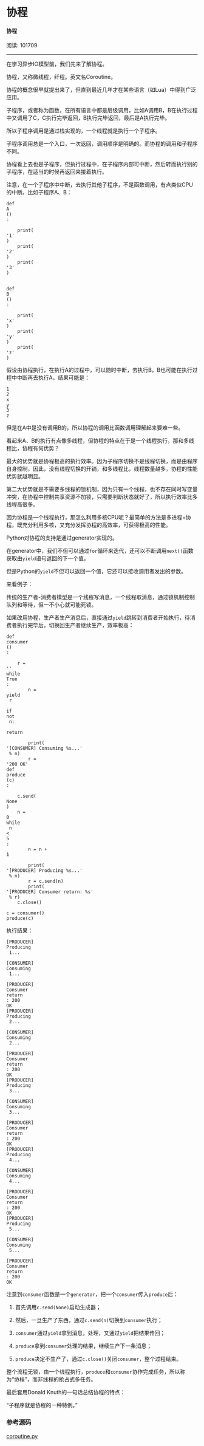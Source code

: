 # 协程

#### 协程

阅读: 101709

---

在学习异步IO模型前，我们先来了解协程。

协程，又称微线程，纤程。英文名Coroutine。

协程的概念很早就提出来了，但直到最近几年才在某些语言（如Lua）中得到广泛应用。

子程序，或者称为函数，在所有语言中都是层级调用，比如A调用B，B在执行过程中又调用了C，C执行完毕返回，B执行完毕返回，最后是A执行完毕。

所以子程序调用是通过栈实现的，一个线程就是执行一个子程序。

子程序调用总是一个入口，一次返回，调用顺序是明确的。而协程的调用和子程序不同。

协程看上去也是子程序，但执行过程中，在子程序内部可中断，然后转而执行别的子程序，在适当的时候再返回来接着执行。

注意，在一个子程序中中断，去执行其他子程序，不是函数调用，有点类似CPU的中断。比如子程序A、B：

```
def
A
()
:

    print(
'1'
)
    print(
'2'
)
    print(
'3'
)


def
B
()
:

    print(
'x'
)
    print(
'y'
)
    print(
'z'
)

```

假设由协程执行，在执行A的过程中，可以随时中断，去执行B，B也可能在执行过程中中断再去执行A，结果可能是：

```
1
2
x
y
3
z

```

但是在A中是没有调用B的，所以协程的调用比函数调用理解起来要难一些。

看起来A、B的执行有点像多线程，但协程的特点在于是一个线程执行，那和多线程比，协程有何优势？

最大的优势就是协程极高的执行效率。因为子程序切换不是线程切换，而是由程序自身控制，因此，没有线程切换的开销，和多线程比，线程数量越多，协程的性能优势就越明显。

第二大优势就是不需要多线程的锁机制，因为只有一个线程，也不存在同时写变量冲突，在协程中控制共享资源不加锁，只需要判断状态就好了，所以执行效率比多线程高很多。

因为协程是一个线程执行，那怎么利用多核CPU呢？最简单的方法是多进程+协程，既充分利用多核，又充分发挥协程的高效率，可获得极高的性能。

Python对协程的支持是通过generator实现的。

在generator中，我们不但可以通过`for`循环来迭代，还可以不断调用`next()`函数获取由`yield`语句返回的下一个值。

但是Python的`yield`不但可以返回一个值，它还可以接收调用者发出的参数。

来看例子：

传统的生产者-消费者模型是一个线程写消息，一个线程取消息，通过锁机制控制队列和等待，但一不小心就可能死锁。

如果改用协程，生产者生产消息后，直接通过`yield`跳转到消费者开始执行，待消费者执行完毕后，切换回生产者继续生产，效率极高：

```
def
consumer
()
:

    r = 
''
while
True
:
        n = 
yield
 r
        
if
not
 n:
            
return

        print(
'[CONSUMER] Consuming %s...'
 % n)
        r = 
'200 OK'
def
produce
(c)
:

    c.send(
None
)
    n = 
0
while
 n 
<
5
:
        n = n + 
1

        print(
'[PRODUCER] Producing %s...'
 % n)
        r = c.send(n)
        print(
'[PRODUCER] Consumer return: %s'
 % r)
    c.close()

c = consumer()
produce(c)

```

执行结果：

```
[PRODUCER]
Producing
 1...

[CONSUMER]
Consuming
 1...

[PRODUCER]
Consumer
return
: 200 
OK
[PRODUCER]
Producing
 2...

[CONSUMER]
Consuming
 2...

[PRODUCER]
Consumer
return
: 200 
OK
[PRODUCER]
Producing
 3...

[CONSUMER]
Consuming
 3...

[PRODUCER]
Consumer
return
: 200 
OK
[PRODUCER]
Producing
 4...

[CONSUMER]
Consuming
 4...

[PRODUCER]
Consumer
return
: 200 
OK
[PRODUCER]
Producing
 5...

[CONSUMER]
Consuming
 5...

[PRODUCER]
Consumer
return
: 200 
OK
```

注意到`consumer`函数是一个`generator`，把一个`consumer`传入`produce`后：

1. 首先调用`c.send(None)`启动生成器；

2. 然后，一旦生产了东西，通过`c.send(n)`切换到`consumer`执行；

3. `consumer`通过`yield`拿到消息，处理，又通过`yield`把结果传回；

4. `produce`拿到`consumer`处理的结果，继续生产下一条消息；

5. `produce`决定不生产了，通过`c.close()`关闭`consumer`，整个过程结束。

整个流程无锁，由一个线程执行，`produce`和`consumer`协作完成任务，所以称为“协程”，而非线程的抢占式多任务。

最后套用Donald Knuth的一句话总结协程的特点：

“子程序就是协程的一种特例。”

### 参考源码

[coroutine.py](https://github.com/michaelliao/learn-python3/blob/master/samples/async/coroutine.py)

